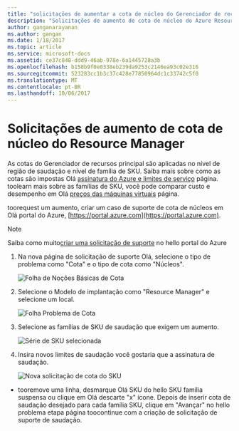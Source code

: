 ```yaml
---
title: "solicitações de aumentar a cota de núcleo do Gerenciador de recursos de aaaAzure | Microsoft Docs"
description: "Solicitações de aumento de cota de núcleo do Azure Resource Manager"
author: ganganarayanan
ms.author: gangan
ms.date: 1/18/2017
ms.topic: article
ms.service: microsoft-docs
ms.assetid: ce37c848-ddd9-46ab-978e-6a1445728a3b
ms.openlocfilehash: b158b9f0e0338eb239da9253c2146ea93c02e316
ms.sourcegitcommit: 523283cc1b3c37c428e77850964dc1c33742c5f0
ms.translationtype: MT
ms.contentlocale: pt-BR
ms.lasthandoff: 10/06/2017
---
```

# <a name="resource-manager-core-quota-increase-requests"></a>Solicitações de aumento de cota de núcleo do Resource Manager

As cotas do Gerenciador de recursos principal são aplicadas no nível de região de saudação e nível de família de SKU.
Saiba mais sobre como as cotas são impostas Olá [assinatura do Azure e limites de serviço](http://aka.ms/quotalimits) página.
toolearn mais sobre as famílias de SKU, você pode comparar custo e desempenho em Olá [preços das máquinas virtuais](http://aka.ms/pricingcompute) página.

toorequest um aumento, criar um caso de suporte de cota de núcleos em Olá portal do Azure, [https://portal.azure.com](https://portal.azure.com).

> [!NOTE]
> Saiba como muito[criar uma solicitação de suporte](https://docs.microsoft.com/azure/azure-supportability/how-to-create-azure-support-request) no hello portal do Azure

1. Na nova página de solicitação de suporte Olá, selecione o tipo de problema como "Cota" e o tipo de cota como "Núcleos".

    ![Folha de Noções Básicas de Cota](./media/resource-manager-core-quotas-request/Basics-blade.png)

2. Selecione o Modelo de implantação como "Resource Manager" e selecione um local.

    ![Folha Problema de Cota](./media/resource-manager-core-quotas-request/Problem-step.png)

3. Selecione as famílias de SKU de saudação que exigem um aumento.

    ![Série de SKU selecionada](./media/resource-manager-core-quotas-request/SKU-selected.png)

4. Insira novos limites de saudação você gostaria que a assinatura de saudação.

    ![Nova solicitação de cota do SKU](./media/resource-manager-core-quotas-request/SKU-new-quota.png)

- tooremove uma linha, desmarque Olá SKU do hello SKU família suspensa ou clique em Olá descarte "x" ícone.
Depois de inserir cota de saudação desejado para cada família SKU, clique em "Avançar" no hello problema etapa página toocontinue com a criação de solicitação de suporte de saudação.
